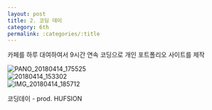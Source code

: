 ```yaml
---
layout: post
title: 2. 코딩 데이 
category: 6th
permalink: :categories/:title
---
```


카페를 하루 대여하여서 9시간 연속 코딩으로 개인 포트폴리오 사이트를 제작

![PANO_20180414_175525](https://user-images.githubusercontent.com/30469948/99149516-e7911f00-26d1-11eb-9f40-a80be95b617b.jpg)  
![20180414_153302](https://user-images.githubusercontent.com/30469948/99149521-ee1f9680-26d1-11eb-95f8-84d0ab139a74.jpg)  
![IMG_20180414_185712](https://user-images.githubusercontent.com/30469948/99149522-eeb82d00-26d1-11eb-88f0-ae916edb477d.jpg)  

코딩데이 - prod. HUFSION
